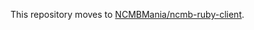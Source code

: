 This repository moves to [NCMBMania/ncmb-ruby-client](https://github.com/NCMBMania/ncmb-ruby-client).
